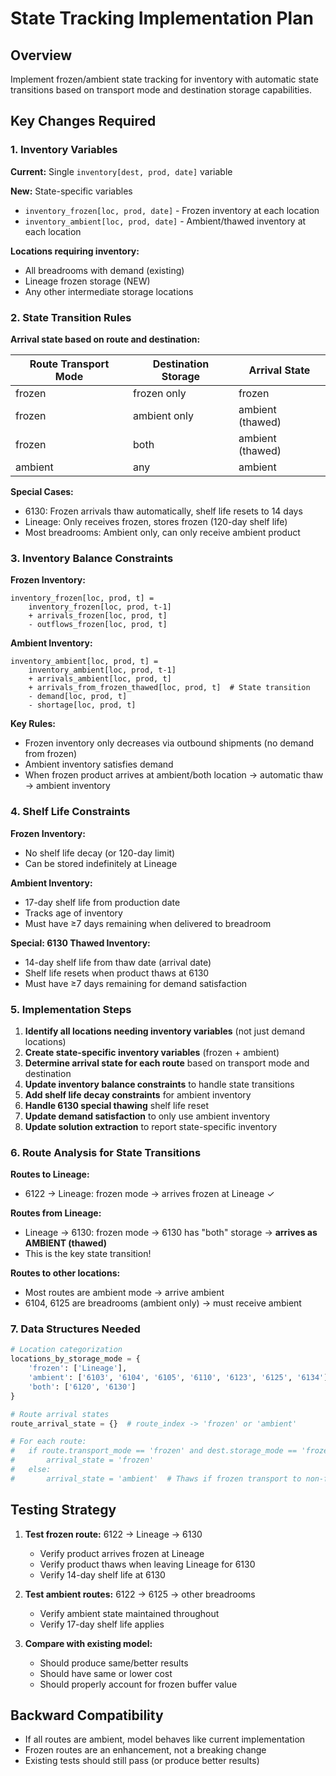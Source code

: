 # State Tracking Implementation Plan

## Overview
Implement frozen/ambient state tracking for inventory with automatic state transitions based on transport mode and destination storage capabilities.

## Key Changes Required

### 1. Inventory Variables
**Current:** Single `inventory[dest, prod, date]` variable

**New:** State-specific variables
- `inventory_frozen[loc, prod, date]` - Frozen inventory at each location
- `inventory_ambient[loc, prod, date]` - Ambient/thawed inventory at each location

**Locations requiring inventory:**
- All breadrooms with demand (existing)
- Lineage frozen storage (NEW)
- Any other intermediate storage locations

### 2. State Transition Rules

**Arrival state based on route and destination:**

| Route Transport Mode | Destination Storage | Arrival State |
|---------------------|---------------------|---------------|
| frozen              | frozen only         | frozen        |
| frozen              | ambient only        | ambient (thawed) |
| frozen              | both                | ambient (thawed) |
| ambient             | any                 | ambient       |

**Special Cases:**
- 6130: Frozen arrivals thaw automatically, shelf life resets to 14 days
- Lineage: Only receives frozen, stores frozen (120-day shelf life)
- Most breadrooms: Ambient only, can only receive ambient product

### 3. Inventory Balance Constraints

**Frozen Inventory:**
```
inventory_frozen[loc, prod, t] =
    inventory_frozen[loc, prod, t-1]
    + arrivals_frozen[loc, prod, t]
    - outflows_frozen[loc, prod, t]
```

**Ambient Inventory:**
```
inventory_ambient[loc, prod, t] =
    inventory_ambient[loc, prod, t-1]
    + arrivals_ambient[loc, prod, t]
    + arrivals_from_frozen_thawed[loc, prod, t]  # State transition
    - demand[loc, prod, t]
    - shortage[loc, prod, t]
```

**Key Rules:**
- Frozen inventory only decreases via outbound shipments (no demand from frozen)
- Ambient inventory satisfies demand
- When frozen product arrives at ambient/both location → automatic thaw → ambient inventory

### 4. Shelf Life Constraints

**Frozen Inventory:**
- No shelf life decay (or 120-day limit)
- Can be stored indefinitely at Lineage

**Ambient Inventory:**
- 17-day shelf life from production date
- Tracks age of inventory
- Must have ≥7 days remaining when delivered to breadroom

**Special: 6130 Thawed Inventory:**
- 14-day shelf life from thaw date (arrival date)
- Shelf life resets when product thaws at 6130
- Must have ≥7 days remaining for demand satisfaction

### 5. Implementation Steps

1. **Identify all locations needing inventory variables** (not just demand locations)
2. **Create state-specific inventory variables** (frozen + ambient)
3. **Determine arrival state for each route** based on transport mode and destination
4. **Update inventory balance constraints** to handle state transitions
5. **Add shelf life decay constraints** for ambient inventory
6. **Handle 6130 special thawing** shelf life reset
7. **Update demand satisfaction** to only use ambient inventory
8. **Update solution extraction** to report state-specific inventory

### 6. Route Analysis for State Transitions

**Routes to Lineage:**
- 6122 → Lineage: frozen mode → arrives frozen at Lineage ✓

**Routes from Lineage:**
- Lineage → 6130: frozen mode → 6130 has "both" storage → **arrives as AMBIENT (thawed)**
- This is the key state transition!

**Routes to other locations:**
- Most routes are ambient mode → arrive ambient
- 6104, 6125 are breadrooms (ambient only) → must receive ambient

### 7. Data Structures Needed

```python
# Location categorization
locations_by_storage_mode = {
    'frozen': ['Lineage'],
    'ambient': ['6103', '6104', '6105', '6110', '6123', '6125', '6134'],
    'both': ['6120', '6130']
}

# Route arrival states
route_arrival_state = {}  # route_index -> 'frozen' or 'ambient'

# For each route:
#   if route.transport_mode == 'frozen' and dest.storage_mode == 'frozen':
#       arrival_state = 'frozen'
#   else:
#       arrival_state = 'ambient'  # Thaws if frozen transport to non-frozen dest
```

## Testing Strategy

1. **Test frozen route:** 6122 → Lineage → 6130
   - Verify product arrives frozen at Lineage
   - Verify product thaws when leaving Lineage for 6130
   - Verify 14-day shelf life at 6130

2. **Test ambient routes:** 6122 → 6125 → other breadrooms
   - Verify ambient state maintained throughout
   - Verify 17-day shelf life applies

3. **Compare with existing model:**
   - Should produce same/better results
   - Should have same or lower cost
   - Should properly account for frozen buffer value

## Backward Compatibility

- If all routes are ambient, model behaves like current implementation
- Frozen routes are an enhancement, not a breaking change
- Existing tests should still pass (or produce better results)
